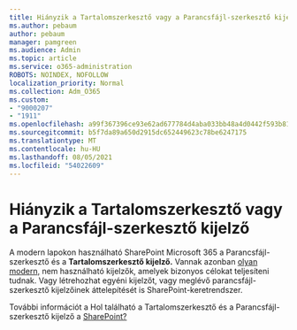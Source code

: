 ```yaml
---
title: Hiányzik a Tartalomszerkesztő vagy a Parancsfájl-szerkesztő kijelző
ms.author: pebaum
author: pebaum
manager: pamgreen
ms.audience: Admin
ms.topic: article
ms.service: o365-administration
ROBOTS: NOINDEX, NOFOLLOW
localization_priority: Normal
ms.collection: Adm_O365
ms.custom:
- "9000207"
- "1911"
ms.openlocfilehash: a99f367396ce93e62ad677784d4aba033bb48a4d0442f593b81dfaa607739403
ms.sourcegitcommit: b5f7da89a650d2915dc652449623c78be6247175
ms.translationtype: MT
ms.contentlocale: hu-HU
ms.lasthandoff: 08/05/2021
ms.locfileid: "54022609"
---
```

# <a name="content-editor-or-script-editor-web-parts-are-missing"></a>Hiányzik a Tartalomszerkesztő vagy a Parancsfájl-szerkesztő kijelző

A modern lapokon használható SharePoint Microsoft 365 a Parancsfájl-szerkesztő  és a **Tartalomszerkesztő kijelző.** Vannak azonban [olyan modern,](https://support.microsoft.com/office/ed6cc9ce-8b2a-480c-a655-1b9d7615cdbd#bkmk_outofbox) nem használható kijelzők, amelyek bizonyos célokat teljesíteni tudnak. Vagy létrehozhat egyéni [](https://support.microsoft.com/office/ed6cc9ce-8b2a-480c-a655-1b9d7615cdbd#bkmk_custom) kijelzőt, vagy meglévő parancsfájl-szerkesztő kijelzőinek áttelepítését is SharePoint-keretrendszer.  

További információt a Hol található a Tartalomszerkesztő és a Parancsfájl-szerkesztő kijelző a [SharePoint?](https://support.microsoft.com/office/ed6cc9ce-8b2a-480c-a655-1b9d7615cdbd)
